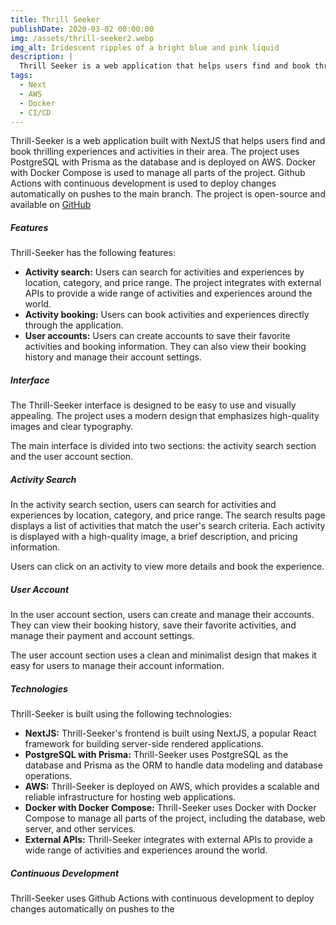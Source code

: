 ```yaml
---
title: Thrill Seeker
publishDate: 2020-03-02 00:00:00
img: /assets/thrill-seeker2.webp
img_alt: Iridescent ripples of a bright blue and pink liquid
description: |
  Thrill Seeker is a web application that helps users find and book thrilling experiences and activities in their area. The platform integrates with external APIs to provide a wide range of activities and experiences around the world, and also allows users to create accounts to save their favorite activities and booking information. With a modern design and easy-to-use interface, Thrill Seeker makes it easy for users to find and book exciting experiences.
tags:
  - Next
  - AWS
  - Docker
  - CI/CD
---
```


<p>Thrill-Seeker is a web application built with NextJS that helps users find and book thrilling experiences and activities in their area. The project uses PostgreSQL with Prisma as the database and is deployed on AWS. Docker with Docker Compose is used to manage all parts of the project. Github Actions with continuous development is used to deploy changes automatically on pushes to the main branch. The project is open-source and available on <a href="https://github.com/gpadova/DrivenPass" target="blank">GitHub</a></p>
<h5>Features</h5>
<p>Thrill-Seeker has the following features:</p>
<ul>
  <li><strong>Activity search:</strong> Users can search for activities and experiences by location, category, and price range. The project integrates with external APIs to provide a wide range of activities and experiences around the world.</li>
  <li><strong>Activity booking:</strong> Users can book activities and experiences directly through the application.</li>
  <li><strong>User accounts:</strong> Users can create accounts to save their favorite activities and booking information. They can also view their booking history and manage their account settings.</li>
</ul>
<h5>Interface</h5>
<p>The Thrill-Seeker interface is designed to be easy to use and visually appealing. The project uses a modern design that emphasizes high-quality images and clear typography.</p>
<p>The main interface is divided into two sections: the activity search section and the user account section.</p>
<h5>Activity Search</h5>
<p>In the activity search section, users can search for activities and experiences by location, category, and price range. The search results page displays a list of activities that match the user's search criteria. Each activity is displayed with a high-quality image, a brief description, and pricing information.</p>
<p>Users can click on an activity to view more details and book the experience.</p>
<h5>User Account</h5>
<p>In the user account section, users can create and manage their accounts. They can view their booking history, save their favorite activities, and manage their payment and account settings.</p>
<p>The user account section uses a clean and minimalist design that makes it easy for users to manage their account information.</p>
<h5>Technologies</h5>
<p>Thrill-Seeker is built using the following technologies:</p>
<ul>
  <li><strong>NextJS:</strong> Thrill-Seeker's frontend is built using NextJS, a popular React framework for building server-side rendered applications.</li>
  <li><strong>PostgreSQL with Prisma:</strong> Thrill-Seeker uses PostgreSQL as the database and Prisma as the ORM to handle data modeling and database operations.</li>
  <li><strong>AWS:</strong> Thrill-Seeker is deployed on AWS, which provides a scalable and reliable infrastructure for hosting web applications.</li>
  <li><strong>Docker with Docker Compose:</strong> Thrill-Seeker uses Docker with Docker Compose to manage all parts of the project, including the database, web server, and other services.</li>
  <li><strong>External APIs:</strong> Thrill-Seeker integrates with external APIs to provide a wide range of activities and experiences around the world.</li>
</ul>
<h5>Continuous Development</h5>
<p>Thrill-Seeker uses Github Actions with continuous development to deploy changes automatically on pushes to the
